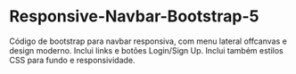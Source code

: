 # Responsive-Navbar-Bootstrap-5
Código de bootstrap para navbar responsiva, com menu lateral offcanvas e design moderno. Inclui links e botões Login/Sign Up. Inclui também estilos CSS para fundo e responsividade.
